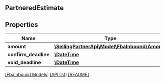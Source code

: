 ## PartneredEstimate

## Properties

Name | Type | Description | Notes
------------ | ------------- | ------------- | -------------
**amount** | [**\SellingPartnerApi\Model\FbaInbound\Amount**](Amount.md) |  |
**confirm_deadline** | [**\DateTime**](\DateTime.md) |  | [optional]
**void_deadline** | [**\DateTime**](\DateTime.md) |  | [optional]

[[FbaInbound Models]](../) [[API list]](../../Api) [[README]](../../../README.md)
